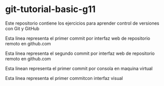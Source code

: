 # git-tutorial-basic-g11
Este repositorio contiene los ejercicios para aprender control de versiones con Git y GitHub

Esta linea representa el primer commit por interfaz web de repositorio remoto en github.com

Esta linea representa el segundo commit por interfaz web de repositorio remoto en github.com


Esta linean representa el primer commit por consola en  maquina virtual


Esta linea representa el primer commitcon interfaz visual
